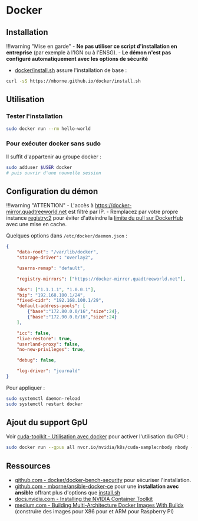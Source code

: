 # Docker

## Installation

!!!warning "Mise en garde"
    - **Ne pas utiliser ce script d'installation en entreprise** (par exemple à l'IGN ou à l'ENSG).
    - **Le démon n'est pas configuré automatiquement avec les options de sécurité**

* [docker/install.sh](install.sh) assure l'installation de base :

```bash
curl -sS https://mborne.github.io/docker/install.sh
```

## Utilisation

### Tester l'installation

```bash
sudo docker run --rm hello-world
```

### Pour exécuter docker sans sudo

Il suffit d'appartenir au groupe docker :

```bash
sudo adduser $USER docker
# puis ouvrir d'une nouvelle session
```

## Configuration du démon

!!!warning "ATTENTION"
    - L'accès à <https://docker-mirror.quadtreeworld.net> est filtré par IP.
    - Remplacez par votre propre instance [registry:2](https://hub.docker.com/_/registry/tags) pour éviter d'atteindre la [limite du pull sur DockerHub](https://docs.docker.com/docker-hub/download-rate-limit/) avec une mise en cache.

Quelques options dans  `/etc/docker/daemon.json` :

```json
{
    "data-root": "/var/lib/docker",
    "storage-driver": "overlay2",

    "userns-remap": "default",

    "registry-mirrors": ["https://docker-mirror.quadtreeworld.net"],

    "dns": ["1.1.1.1", "1.0.0.1"],
    "bip": "192.168.100.1/24",
    "fixed-cidr": "192.168.100.1/29",
    "default-address-pools": [
        {"base":"172.80.0.0/16","size":24},
        {"base":"172.90.0.0/16","size":24}
    ],

    "icc": false,
    "live-restore": true,
    "userland-proxy": false,
    "no-new-privileges": true,

    "debug": false,

    "log-driver": "journald"
}
```

Pour appliquer :

```bash
sudo systemctl daemon-reload
sudo systemctl restart docker
```

## Ajout du support GpU

Voir [cuda-toolkit - Utilisation avec docker](../cuda-toolkit/README.md#utilisation-avec-docker) pour activer l'utilisation du GPU :

```bash
sudo docker run --gpus all nvcr.io/nvidia/k8s/cuda-sample:nbody nbody -gpu -benchmark
```

## Ressources

* [github.com - docker/docker-bench-security](https://github.com/docker/docker-bench-security#docker-bench-for-security) pour sécuriser l'installation.
* [github.com - mborne/ansible-docker-ce](https://github.com/mborne/ansible-docker-ce) pour une **installation avec ansible** offrant plus d'options que [install.sh](install.sh)
* [docs.nvidia.com - Installing the NVIDIA Container Toolkit](https://docs.nvidia.com/datacenter/cloud-native/container-toolkit/latest/install-guide.html#installing-the-nvidia-container-toolkit)
* [medium.com - Building Multi-Architecture Docker Images With Buildx](https://medium.com/@artur.klauser/building-multi-architecture-docker-images-with-buildx-27d80f7e2408) (construire des images pour X86 pour et ARM pour Raspberry PI)
